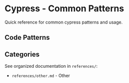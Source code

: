 # Cypress - Common Patterns

Quick reference for common cypress patterns and usage.

## Code Patterns


## Categories

See organized documentation in `references/`:

- `references/other.md` - Other
